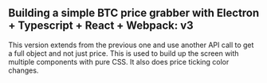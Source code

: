 ## Building a simple BTC price grabber with Electron + Typescript + React + Webpack: v3

This version extends from the previous one and use another API call to get a full object and not just price. This is used to build up the screen with multiple components with pure CSS. It also does price ticking color changes.
